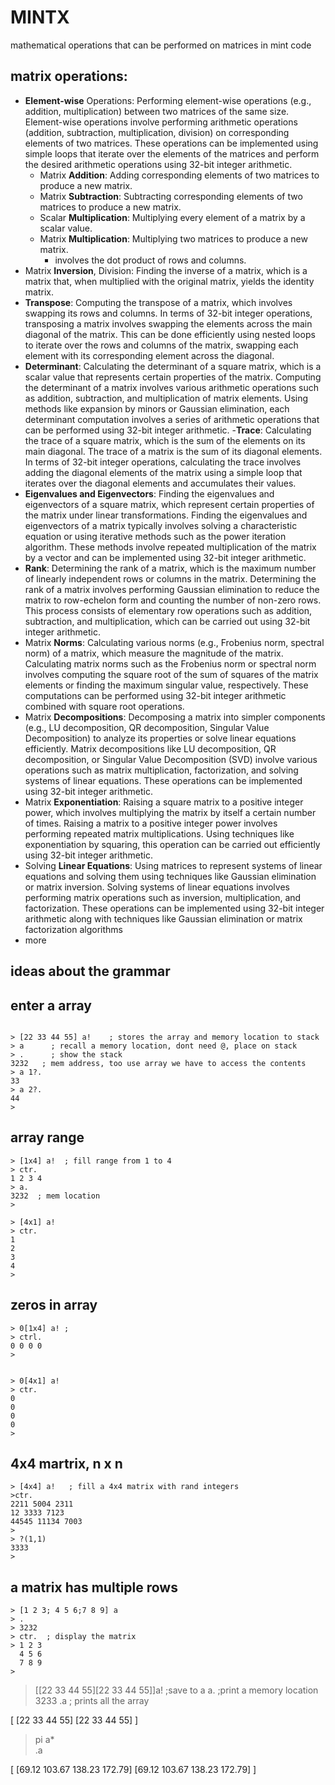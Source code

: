 # MINTX
mathematical operations that can be performed on matrices in mint code


## matrix operations: 
- **Element-wise** Operations: Performing element-wise operations (e.g., addition, multiplication) between two matrices of the same size. Element-wise operations involve performing arithmetic operations (addition, subtraction, multiplication, division) on corresponding elements of two matrices. These operations can be implemented using simple loops that iterate over the elements of the matrices and perform the desired arithmetic operations using 32-bit integer arithmetic.
  - Matrix **Addition**: Adding corresponding elements of two matrices to produce a new matrix.
  - Matrix **Subtraction**: Subtracting corresponding elements of two matrices to produce a new matrix.
  - Scalar **Multiplication**: Multiplying every element of a matrix by a scalar value.
  - Matrix **Multiplication**: Multiplying two matrices to produce a new matrix.
     - involves the dot product of rows and columns.
- Matrix **Inversion**, Division: Finding the inverse of a matrix, which is a matrix that, when multiplied with the original matrix, yields the identity matrix.
- **Transpose**: Computing the transpose of a matrix, which involves swapping its rows and columns.
In terms of 32-bit integer operations, transposing a matrix involves swapping the elements across the main diagonal of the matrix. This can be done efficiently using nested loops to iterate over the rows and columns of the matrix, swapping each element with its corresponding element across the diagonal.
- **Determinant**: Calculating the determinant of a square matrix, which is a scalar value that represents certain properties of the matrix.
   Computing the determinant of a matrix involves various arithmetic operations such as addition, subtraction, and multiplication of matrix elements. Using methods like expansion by minors or Gaussian elimination, each determinant computation involves a series of arithmetic operations that can be performed using 32-bit integer arithmetic.
-**Trace**: Calculating the trace of a square matrix, which is the sum of the elements on its main diagonal.
   The trace of a matrix is the sum of its diagonal elements. In terms of 32-bit integer operations, calculating the trace involves adding the diagonal elements of the matrix using a simple loop that iterates over the diagonal elements and accumulates their values.
- **Eigenvalues and Eigenvectors**: Finding the eigenvalues and eigenvectors of a square matrix, which represent certain properties of the matrix under linear transformations. Finding the eigenvalues and eigenvectors of a matrix typically involves solving a characteristic equation or using iterative methods such as the power iteration algorithm. These methods involve repeated multiplication of the matrix by a vector and can be implemented using 32-bit integer arithmetic.
- **Rank**: Determining the rank of a matrix, which is the maximum number of linearly independent rows or columns in the matrix. Determining the rank of a matrix involves performing Gaussian elimination to reduce the matrix to row-echelon form and counting the number of non-zero rows. This process consists of elementary row operations such as addition, subtraction, and multiplication, which can be carried out using 32-bit integer arithmetic.
- Matrix **Norms**: Calculating various norms (e.g., Frobenius norm, spectral norm) of a matrix, which measure the magnitude of the matrix. Calculating matrix norms such as the Frobenius norm or spectral norm involves computing the square root of the sum of squares of the matrix elements or finding the maximum singular value, respectively. These computations can be performed using 32-bit integer arithmetic combined with square root operations.
- Matrix **Decompositions**: Decomposing a matrix into simpler components (e.g., LU decomposition, QR decomposition, Singular Value Decomposition) to analyze its properties or solve linear equations efficiently. Matrix decompositions like LU decomposition, QR decomposition, or Singular Value Decomposition (SVD) involve various operations such as matrix multiplication, factorization, and solving systems of linear equations. These operations can be implemented using 32-bit integer arithmetic.
- Matrix **Exponentiation**: Raising a square matrix to a positive integer power, which involves multiplying the matrix by itself a certain number of times. Raising a matrix to a positive integer power involves performing repeated matrix multiplications. Using techniques like exponentiation by squaring, this operation can be carried out efficiently using 32-bit integer arithmetic.
- Solving **Linear Equations**: Using matrices to represent systems of linear equations and solving them using techniques like Gaussian elimination or matrix inversion. Solving systems of linear equations involves performing matrix operations such as inversion, multiplication, and factorization. These operations can be implemented using 32-bit integer arithmetic along with techniques like Gaussian elimination or matrix factorization algorithms
- more

     

## ideas about the grammar
## enter a array 
```

> [22 33 44 55] a!    ; stores the array and memory location to stack
> a      ; recall a memory location, dont need @, place on stack 
> .      ; show the stack
3232   ; mem address, too use array we have to access the contents
> a 1?.
33
> a 2?.
44
> 
```
## array range 
```
> [1x4] a!  ; fill range from 1 to 4
> ctr.
1 2 3 4
> a.
3232  ; mem location
>

> [4x1] a!
> ctr.
1
2
3
4
>

 ```
## zeros in array

```
> 0[1x4] a! ; 
> ctrl.
0 0 0 0
>


> 0[4x1] a!
> ctr.
0
0
0
0
>
```
## 

## 4x4 martrix, n x n
```
> [4x4] a!   ; fill a 4x4 matrix with rand integers
>ctr.
2211 5004 2311
12 3333 7123
44545 11134 7003
> 
> ?(1,1)
3333
> 

```





## a matrix has multiple rows
```
> [1 2 3; 4 5 6;7 8 9] a
> .
> 3232
> ctr.  ; display the matrix
> 1 2 3
  4 5 6 
  7 8 9
>
```




> [[22 33 44 55][22 33 44 55]]a!    ;save to a
> a.    ;print a memory location
> 3233
> .a   ; prints all the array
>
[
[22 33 44 55]
[22 33 44 55]
] 


>pi a*       
> .a
>
[
[69.12 103.67 138.23 172.79]
[69.12 103.67 138.23 172.79]
]
>

```


